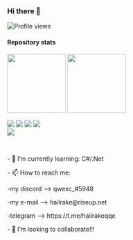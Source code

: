 ### Hi there 👋
![Profile views](https://komarev.com/ghpvc/?username=hailrakeqq)

#### Repository stats

<p> 
<img height="135px" src="https://github-readme-stats.vercel.app/api?username=hailrakeqq&theme=nord&show_icons=true&hide_title=true&hide_border=true&hide_rank=true&include_all_commits=true&count_private=true&line_height=21">
  <img height="135px" src="https://github-readme-stats.vercel.app/api/top-langs/?username=hailrakeqq&theme=nord&hide_title=true&hide_border=true&layout=compact&langs_count=10">
  <p>
    <img src="https://img.shields.io/badge/-CSharp-800080?style=flat-square&logo=csharp&logoColor=white"/>
    <img src="https://img.shields.io/badge/-Javascript-FFDB58?style=flat-square&logo=javascript&logoColor=white"/>
    <img src="https://img.shields.io/badge/-Github-181717?style=flat-square&logo=GitHub&logoColor=white"/>
    <img src="https://img.shields.io/badge/-HTML5-E34F26?style=flat-square&logo=HTML5&logoColor=white"/><br/>
    <img src="https://img.shields.io/badge/-MSSQL-336791?style=flat-square&logo=microsoft-sql-server&logoColor=white"/>
  </p>
</p>
<br/>
<p>- 🌱 I’m currently learning: C#/.Net</p>
<p>- 📫 How to reach me: </p>
     <p>-my discord --> qwexc_#5948</p>
     <p>-my e-mail --> hailrake@riseup.net</p>
     <p>-telegram --> https://t.me/hailrakeqqe</p>
<p>- 👯 I’m looking to collaborate!!!</p>

